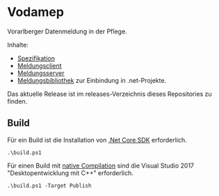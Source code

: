 # Vodamep

Vorarlberger Datenmeldung in der Pflege.

Inhalte:
- [Spezifikation](./specifications/Readme.md)
- [Meldungsclient](./src/Vodamep.Client/Readme.md)
- [Meldungsserver](./src/Vodamep.Api/Readme.md)
- [Meldungsbibliothek](./src/Vodamep/Readme.md) zur Einbindung in .net-Projekte.


Das aktuelle Release ist im releases-Verzeichnis dieses Repositories zu finden.


## Build

Für ein Build ist die Installation von [.Net Core SDK](https://www.microsoft.com/net/download/windows) erforderlich.
```
.\build.ps1
```

Für einen Build mit [native Compilation](https://github.com/dotnet/corert/blob/master/Documentation/intro-to-corert.md) sind die Visual Studio 2017 "Desktopentwicklung mit C++" erforderlich.
```
.\build.ps1 -Target Publish
```
